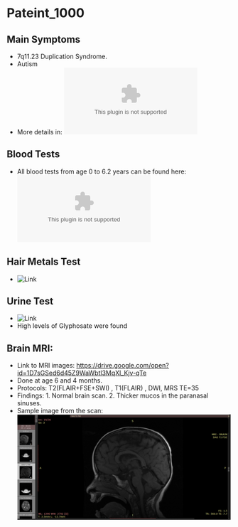 # Pateint_1000

## Main Symptoms
- 7q11.23 Duplication Syndrome.
- Autism
- More details in: ![summary_age_6.5.csv](summary_age_6.5.csv)

## Blood Tests
- All blood tests from age 0 to 6.2 years can be found here: ![blood_tests_Age0_to_6.2.csv](./blood_test/blood_tests_Age0_to_6.2.csv)

## Hair Metals Test
- ![Link](hair_metals_test)

## Urine Test
- ![Link](urine_test)
- High levels of Glyphosate were found

## Brain MRI:
- Link to MRI images: https://drive.google.com/open?id=1D7sGSed6d45Z9WaWbtl3MqXl_Kjv-qTe
- Done at age 6 and 4 months.
- Protocols: T2(FLAIR+FSE+SWI) , T1(FLAIR) , DWI, MRS TE=35
- Findings: 1. Normal brain scan. 2. Thicker mucos in the paranasal sinuses.
- Sample image from the scan: 
![Example image from patient 1000](patient_1000_MRI_Example.png)


  


